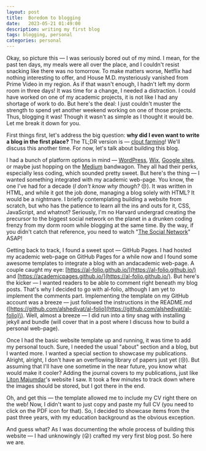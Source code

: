 ```yaml
---
layout: post
title:  Boredom to blogging
date:   2023-05-21 01:49:00
description: writing my first blog
tags: blogging, personal
categories: personal
---
```


Okay, so picture this — I was seriously bored out of my mind. I mean, for the past ten days, my meals were all over the place, and I couldn't resist snacking like there was no tomorrow. To make matters worse, Netflix had nothing interesting to offer, and House M.D. mysteriously vanished from Prime Video in my region. As if that wasn't enough, I hadn't left my dorm room in three days! It was time for a change, I needed a distraction. I could have worked on one of my academic projects, it is not like I had any shortage of work to do. But here's the deal: I just couldn't muster the strength to spend yet another weekend working on one of those projects. Thus, blogging it was! Though it wasn't as simple as I thought it would be. Let me break it down for you.

First things first, let's address the big question: **why did I even want to write a blog in the first place?** The TL;DR version is —  [clout farming](http://clout-farming.urbanup.com/16816978)! We'll discuss this another time. For now, let's talk about building this blog.

I had a bunch of platform options in mind — [WordPress](https://wordpress.com/), [Wix](https://www.wix.com/), [Google sites](https://sites.google.com/), or maybe just hopping on the [Medium](https://medium.com/) bandwagon. They all had their perks, especially less coding, which sounded pretty sweet. But here's the thing —  I wanted something integrated with my academic web-page. You know, the one I've had for a decade (_I don't know why though?_ :unamused:).  It was written in HTML, and while it got the job done, managing a blog solely with HTML? It would be a nightmare. I briefly contemplating building a website from scratch, but who has the patience to learn all the ins and outs for it, CSS, JavaScript, and whatnot? Seriously, I'm no Harvard undergrad creating the precursor to the biggest social network on the planet in a drunken coding frenzy from my dorm room while blogging at the same time. By the way, if you didn't catch that reference, you need to watch "[The Social Network](https://youtu.be/lB95KLmpLR4)" ASAP!

Getting back to track, I found a sweet spot — GitHub Pages. I had hosted my academic web-page on GitHub Pages for a while now and I found some awesome templates to integrate a blog with an andacademic web-page. A couple caught my eye: [https://al-folio.github.io/](https://al-folio.github.io/) and [https://academicpages.github.io/](https://al-folio.github.io/). But here's the kicker — I wanted readers to be able to comment right beneath my blog posts. That's why I decided to go with al-folio, although I am yet to implement the comments part. Implementing the template on my GitHub account was a breeze — just followed the instructions in the README.md \([https://github.com/alshedivat/al-folio](https://github.com/alshedivat/al-folio)\). Well, almost a breeze — I did run into a tiny snag with installing jekyll and bundle (will cover that in a post where I discuss how to build a personal web-page).

Once I had the basic website template up and running, it was time to add my personal touch. Sure, I needed the usual "about" section and a blog, but I wanted more. I wanted a special section to showcase my publications. Alright, alright, I don't have an overflowing library of papers just yet (:cry:). But assuming that I'll have one sometime in the near future, you know what would make it cooler? Adding the journal covers to my publications, just like [Liton Majumdar](http://www.niser.ac.in/~liton/publication.html)'s website I saw. It took a few minutes to track down where the images should be stored, but I got there in the end.

Oh, and get this — the template allowed me to include my CV right there on the web! Now, I didn't want to just copy and paste my full CV (you need to click on the PDF icon for that). So, I decided to showcase items from the past three years, with my education background as the obvious exception.

And guess what? As I was documenting the whole process of building this website — I had unknowingly (:stuck_out_tongue_winking_eye:) crafted my very first blog post. So here we are.
